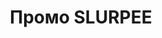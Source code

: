 ---
layout: archive_film
permalink: ua/archive/2021/extra-short/slurpee-promo

title: Промо SLURPEE
director: Vitalii Nebelskyi
country: Україна
description: "Ми виграли міжнародний тендер від 7-Eleven та розробили 2 анімації для їхніх легендарних продуктів — SLURPEE та BIG GULP. Мета полягала в тому, щоб представити дизайни нових локально розроблених пакетів."
category: extra-short
image_folder: images/films/archive/2021/extra-short/slurpee-promo
is_winner: false
submission_year: 2021
lang: ua
---